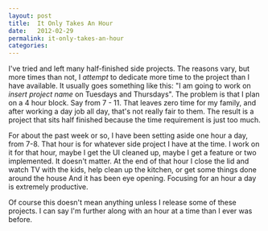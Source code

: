 ```yaml
---
layout: post
title:  It Only Takes An Hour
date:   2012-02-29
permalink: it-only-takes-an-hour
categories:
---
```


I've tried and left many half-finished side projects. The reasons vary, but more times than not, I _attempt_ to dedicate more time to the project than I have available. It usually goes something like this: "I am going to work on _insert project name_ on Tuesdays and Thursdays". The problem is that I plan on a 4 hour block. Say from 7 - 11. That leaves zero time for my family, and after working a day job all day, that's not really fair to them. The result is a project that sits half finished because the time requirement is just too much.

For about the past week or so, I have been setting aside one hour a day, from 7-8. That hour is for whatever side project I have at the time. I work on it for that hour, maybe I get the UI cleaned up, maybe I get a feature or two implemented. It doesn't matter. At the end of that hour I close the lid and watch TV with the kids, help clean up the kitchen,  or get some things done around the house And it has been eye opening. Focusing for an hour a day is extremely productive.

Of course this doesn't mean anything unless I release some of these projects. I can say I'm further along with an hour at a time than I ever was before. 
